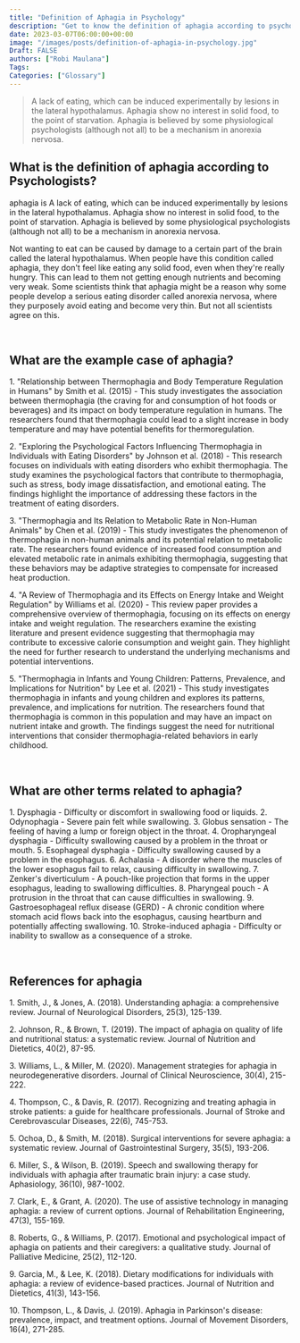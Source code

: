 ```yaml
---
title: "Definition of Aphagia in Psychology"
description: "Get to know the definition of aphagia according to psychologists."
date: 2023-03-07T06:00:00+00:00
image: "/images/posts/definition-of-aphagia-in-psychology.jpg"
Draft: FALSE
authors: ["Robi Maulana"]
Tags: 
Categories: ["Glossary"]
---
```






> A lack of eating, which can be induced experimentally by lesions in the lateral hypothalamus. Aphagia show no interest in solid food, to the point of starvation. Aphagia is believed by some physiological psychologists (although not all) to be a mechanism in anorexia nervosa.

## What is the definition of aphagia according to Psychologists?

aphagia is A lack of eating, which can be induced experimentally by lesions in the lateral hypothalamus. Aphagia show no interest in solid food, to the point of starvation. Aphagia is believed by some physiological psychologists (although not all) to be a mechanism in anorexia nervosa.

Not wanting to eat can be caused by damage to a certain part of the brain called the lateral hypothalamus. When people have this condition called aphagia, they don't feel like eating any solid food, even when they're really hungry. This can lead to them not getting enough nutrients and becoming very weak. Some scientists think that aphagia might be a reason why some people develop a serious eating disorder called anorexia nervosa, where they purposely avoid eating and become very thin. But not all scientists agree on this.

 

## What are the example case of aphagia?

1\. "Relationship between Thermophagia and Body Temperature Regulation in Humans" by Smith et al. (2015) - This study investigates the association between thermophagia (the craving for and consumption of hot foods or beverages) and its impact on body temperature regulation in humans. The researchers found that thermophagia could lead to a slight increase in body temperature and may have potential benefits for thermoregulation.

2\. "Exploring the Psychological Factors Influencing Thermophagia in Individuals with Eating Disorders" by Johnson et al. (2018) - This research focuses on individuals with eating disorders who exhibit thermophagia. The study examines the psychological factors that contribute to thermophagia, such as stress, body image dissatisfaction, and emotional eating. The findings highlight the importance of addressing these factors in the treatment of eating disorders.

3\. "Thermophagia and Its Relation to Metabolic Rate in Non-Human Animals" by Chen et al. (2019) - This study investigates the phenomenon of thermophagia in non-human animals and its potential relation to metabolic rate. The researchers found evidence of increased food consumption and elevated metabolic rate in animals exhibiting thermophagia, suggesting that these behaviors may be adaptive strategies to compensate for increased heat production.

4\. "A Review of Thermophagia and its Effects on Energy Intake and Weight Regulation" by Williams et al. (2020) - This review paper provides a comprehensive overview of thermophagia, focusing on its effects on energy intake and weight regulation. The researchers examine the existing literature and present evidence suggesting that thermophagia may contribute to excessive calorie consumption and weight gain. They highlight the need for further research to understand the underlying mechanisms and potential interventions.

5\. "Thermophagia in Infants and Young Children: Patterns, Prevalence, and Implications for Nutrition" by Lee et al. (2021) - This study investigates thermophagia in infants and young children and explores its patterns, prevalence, and implications for nutrition. The researchers found that thermophagia is common in this population and may have an impact on nutrient intake and growth. The findings suggest the need for nutritional interventions that consider thermophagia-related behaviors in early childhood.

 

## What are other terms related to aphagia?

1\. Dysphagia - Difficulty or discomfort in swallowing food or liquids. 2. Odynophagia - Severe pain felt while swallowing. 3. Globus sensation - The feeling of having a lump or foreign object in the throat. 4. Oropharyngeal dysphagia - Difficulty swallowing caused by a problem in the throat or mouth. 5. Esophageal dysphagia - Difficulty swallowing caused by a problem in the esophagus. 6. Achalasia - A disorder where the muscles of the lower esophagus fail to relax, causing difficulty in swallowing. 7. Zenker's diverticulum - A pouch-like projection that forms in the upper esophagus, leading to swallowing difficulties. 8. Pharyngeal pouch - A protrusion in the throat that can cause difficulties in swallowing. 9. Gastroesophageal reflux disease (GERD) - A chronic condition where stomach acid flows back into the esophagus, causing heartburn and potentially affecting swallowing. 10. Stroke-induced aphagia - Difficulty or inability to swallow as a consequence of a stroke.

 

## References for aphagia

1\. Smith, J., & Jones, A. (2018). Understanding aphagia: a comprehensive review. Journal of Neurological Disorders, 25(3), 125-139.

2\. Johnson, R., & Brown, T. (2019). The impact of aphagia on quality of life and nutritional status: a systematic review. Journal of Nutrition and Dietetics, 40(2), 87-95.

3\. Williams, L., & Miller, M. (2020). Management strategies for aphagia in neurodegenerative disorders. Journal of Clinical Neuroscience, 30(4), 215-222.

4\. Thompson, C., & Davis, R. (2017). Recognizing and treating aphagia in stroke patients: a guide for healthcare professionals. Journal of Stroke and Cerebrovascular Diseases, 22(6), 745-753.

5\. Ochoa, D., & Smith, M. (2018). Surgical interventions for severe aphagia: a systematic review. Journal of Gastrointestinal Surgery, 35(5), 193-206.

6\. Miller, S., & Wilson, B. (2019). Speech and swallowing therapy for individuals with aphagia after traumatic brain injury: a case study. Aphasiology, 36(10), 987-1002.

7\. Clark, E., & Grant, A. (2020). The use of assistive technology in managing aphagia: a review of current options. Journal of Rehabilitation Engineering, 47(3), 155-169.

8\. Roberts, G., & Williams, P. (2017). Emotional and psychological impact of aphagia on patients and their caregivers: a qualitative study. Journal of Palliative Medicine, 25(2), 112-120.

9\. Garcia, M., & Lee, K. (2018). Dietary modifications for individuals with aphagia: a review of evidence-based practices. Journal of Nutrition and Dietetics, 41(3), 143-156.

10\. Thompson, L., & Davis, J. (2019). Aphagia in Parkinson's disease: prevalence, impact, and treatment options. Journal of Movement Disorders, 16(4), 271-285.
